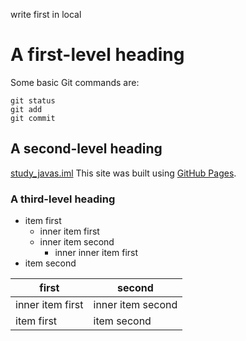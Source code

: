 write first in local

# A first-level heading
Some basic Git commands are: 
```
git status
git add
git commit
```


## A second-level heading
[study_javas.iml](./study_javas.iml)
This site was built using [GitHub Pages](https://pages.github.com/).


### A third-level heading
- item first
    - inner item first
    - inner item second
        - inner inner item first
- item second

| first | second |
| -- | -- |
|inner item first | inner item second|
| item first| item second|
